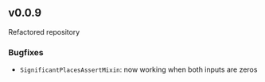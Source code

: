 ## v0.0.9
Refactored repository
### Bugfixes
  - `SignificantPlacesAssertMixin`: now working when both inputs are zeros
